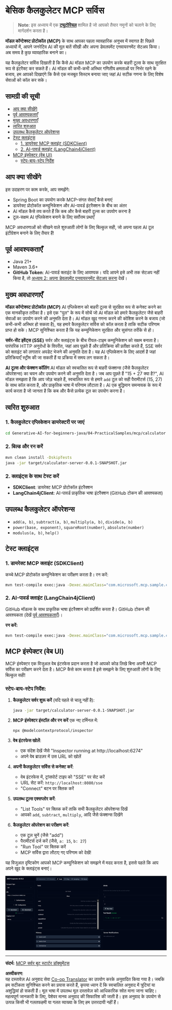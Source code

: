 <!--
CO_OP_TRANSLATOR_METADATA:
{
  "original_hash": "7bf9a4a832911269a8bd0decb97ff36c",
  "translation_date": "2025-07-21T16:46:18+00:00",
  "source_file": "04-PracticalSamples/mcp/calculator/README.md",
  "language_code": "hi"
}
-->
# बेसिक कैलकुलेटर MCP सर्विस

>**Note**: इस अध्याय में एक [**ट्यूटोरियल**](./TUTORIAL.md) शामिल है जो आपको तैयार नमूनों को चलाने के लिए मार्गदर्शन करता है।

**मॉडल कॉन्टेक्स्ट प्रोटोकॉल (MCP)** के साथ आपका पहला व्यावहारिक अनुभव में स्वागत है! पिछले अध्यायों में, आपने जनरेटिव AI की मूल बातें सीखी और अपना डेवलपमेंट एनवायरनमेंट सेटअप किया। अब समय है कुछ व्यावहारिक बनाने का।

यह कैलकुलेटर सर्विस दिखाती है कि कैसे AI मॉडल MCP का उपयोग करके बाहरी टूल्स के साथ सुरक्षित रूप से इंटरैक्ट कर सकते हैं। AI मॉडल की कभी-कभी अस्थिर गणितीय क्षमताओं पर निर्भर रहने के बजाय, हम आपको दिखाएंगे कि कैसे एक मजबूत सिस्टम बनाया जाए जहां AI सटीक गणना के लिए विशेष सेवाओं को कॉल कर सके।

## सामग्री की सूची

- [आप क्या सीखेंगे](../../../../../04-PracticalSamples/mcp/calculator)
- [पूर्व आवश्यकताएँ](../../../../../04-PracticalSamples/mcp/calculator)
- [मुख्य अवधारणाएँ](../../../../../04-PracticalSamples/mcp/calculator)
- [त्वरित शुरुआत](../../../../../04-PracticalSamples/mcp/calculator)
- [उपलब्ध कैलकुलेटर ऑपरेशन्स](../../../../../04-PracticalSamples/mcp/calculator)
- [टेस्ट क्लाइंट्स](../../../../../04-PracticalSamples/mcp/calculator)
  - [1. डायरेक्ट MCP क्लाइंट (SDKClient)](../../../../../04-PracticalSamples/mcp/calculator)
  - [2. AI-पावर्ड क्लाइंट (LangChain4jClient)](../../../../../04-PracticalSamples/mcp/calculator)
- [MCP इंस्पेक्टर (वेब UI)](../../../../../04-PracticalSamples/mcp/calculator)
  - [स्टेप-बाय-स्टेप निर्देश](../../../../../04-PracticalSamples/mcp/calculator)

## आप क्या सीखेंगे

इस उदाहरण पर काम करके, आप समझेंगे:
- Spring Boot का उपयोग करके MCP-संगत सेवाएँ कैसे बनाएं
- डायरेक्ट प्रोटोकॉल कम्युनिकेशन और AI-पावर्ड इंटरैक्शन के बीच का अंतर
- AI मॉडल कैसे तय करते हैं कि कब और कैसे बाहरी टूल्स का उपयोग करना है
- टूल-सक्षम AI एप्लिकेशन बनाने के लिए सर्वोत्तम प्रथाएँ

MCP अवधारणाओं को सीखने वाले शुरुआती लोगों के लिए बिल्कुल सही, जो अपना पहला AI टूल इंटीग्रेशन बनाने के लिए तैयार हैं!

## पूर्व आवश्यकताएँ

- Java 21+
- Maven 3.6+
- **GitHub Token**: AI-पावर्ड क्लाइंट के लिए आवश्यक। यदि आपने इसे अभी तक सेटअप नहीं किया है, तो [अध्याय 2: अपना डेवलपमेंट एनवायरनमेंट सेटअप करना](../../../02-SetupDevEnvironment/README.md) देखें।

## मुख्य अवधारणाएँ

**मॉडल कॉन्टेक्स्ट प्रोटोकॉल (MCP)** AI एप्लिकेशन को बाहरी टूल्स से सुरक्षित रूप से कनेक्ट करने का एक मानकीकृत तरीका है। इसे एक "पुल" के रूप में सोचें जो AI मॉडल को हमारे कैलकुलेटर जैसे बाहरी सेवाओं का उपयोग करने की अनुमति देता है। AI मॉडल खुद गणना करने की कोशिश करने के बजाय (जो कभी-कभी अस्थिर हो सकता है), यह हमारे कैलकुलेटर सर्विस को कॉल करता है ताकि सटीक परिणाम प्राप्त हो सके। MCP सुनिश्चित करता है कि यह कम्युनिकेशन सुरक्षित और सुसंगत तरीके से हो।

**सर्वर-सेंट इवेंट्स (SSE)** सर्वर और क्लाइंट्स के बीच रीयल-टाइम कम्युनिकेशन को सक्षम बनाता है। पारंपरिक HTTP अनुरोधों के विपरीत, जहां आप पूछते हैं और प्रतिक्रिया की प्रतीक्षा करते हैं, SSE सर्वर को क्लाइंट को लगातार अपडेट भेजने की अनुमति देता है। यह AI एप्लिकेशन के लिए आदर्श है जहां प्रतिक्रियाएँ स्ट्रीम की जा सकती हैं या प्रक्रिया में समय लग सकता है।

**AI टूल्स और फंक्शन कॉलिंग** AI मॉडल को स्वचालित रूप से बाहरी फंक्शन्स (जैसे कैलकुलेटर ऑपरेशन्स) का चयन और उपयोग करने की अनुमति देता है। जब आप पूछते हैं "15 + 27 क्या है?", AI मॉडल समझता है कि आप जोड़ चाहते हैं, स्वचालित रूप से हमारे `add` टूल को सही पैरामीटर्स (15, 27) के साथ कॉल करता है, और प्राकृतिक भाषा में परिणाम लौटाता है। AI एक बुद्धिमान समन्वयक के रूप में कार्य करता है जो जानता है कि कब और कैसे प्रत्येक टूल का उपयोग करना है।

## त्वरित शुरुआत

### 1. कैलकुलेटर एप्लिकेशन डायरेक्टरी पर जाएं
```bash
cd Generative-AI-for-beginners-java/04-PracticalSamples/mcp/calculator
```

### 2. बिल्ड और रन करें
```bash
mvn clean install -DskipTests
java -jar target/calculator-server-0.0.1-SNAPSHOT.jar
```

### 2. क्लाइंट्स के साथ टेस्ट करें
- **SDKClient**: डायरेक्ट MCP प्रोटोकॉल इंटरैक्शन
- **LangChain4jClient**: AI-पावर्ड प्राकृतिक भाषा इंटरैक्शन (GitHub टोकन की आवश्यकता)

## उपलब्ध कैलकुलेटर ऑपरेशन्स

- `add(a, b)`, `subtract(a, b)`, `multiply(a, b)`, `divide(a, b)`
- `power(base, exponent)`, `squareRoot(number)`, `absolute(number)`
- `modulus(a, b)`, `help()`

## टेस्ट क्लाइंट्स

### 1. डायरेक्ट MCP क्लाइंट (SDKClient)
कच्चे MCP प्रोटोकॉल कम्युनिकेशन का परीक्षण करता है। रन करें:
```bash
mvn test-compile exec:java -Dexec.mainClass="com.microsoft.mcp.sample.client.SDKClient" -Dexec.classpathScope=test
```

### 2. AI-पावर्ड क्लाइंट (LangChain4jClient)
GitHub मॉडल्स के साथ प्राकृतिक भाषा इंटरैक्शन को प्रदर्शित करता है। GitHub टोकन की आवश्यकता (देखें [पूर्व आवश्यकताएँ](../../../../../04-PracticalSamples/mcp/calculator))।

**रन करें:**
```bash
mvn test-compile exec:java -Dexec.mainClass="com.microsoft.mcp.sample.client.LangChain4jClient" -Dexec.classpathScope=test
```

## MCP इंस्पेक्टर (वेब UI)

MCP इंस्पेक्टर एक विजुअल वेब इंटरफेस प्रदान करता है जो आपको कोड लिखे बिना अपनी MCP सर्विस का परीक्षण करने देता है। MCP कैसे काम करता है इसे समझने के लिए शुरुआती लोगों के लिए बिल्कुल सही!

### स्टेप-बाय-स्टेप निर्देश:

1. **कैलकुलेटर सर्वर शुरू करें** (यदि पहले से चालू नहीं है):
   ```bash
   java -jar target/calculator-server-0.0.1-SNAPSHOT.jar
   ```

2. **MCP इंस्पेक्टर इंस्टॉल और रन करें** एक नए टर्मिनल में:
   ```bash
   npx @modelcontextprotocol/inspector
   ```

3. **वेब इंटरफेस खोलें**:
   - एक संदेश देखें जैसे "Inspector running at http://localhost:6274"
   - अपने वेब ब्राउज़र में उस URL को खोलें

4. **अपनी कैलकुलेटर सर्विस से कनेक्ट करें**:
   - वेब इंटरफेस में, ट्रांसपोर्ट टाइप को "SSE" पर सेट करें
   - URL सेट करें: `http://localhost:8080/sse`
   - "Connect" बटन पर क्लिक करें

5. **उपलब्ध टूल्स एक्सप्लोर करें**:
   - "List Tools" पर क्लिक करें ताकि सभी कैलकुलेटर ऑपरेशन्स दिखें
   - आपको `add`, `subtract`, `multiply`, आदि जैसे फंक्शन्स दिखेंगे

6. **कैलकुलेटर ऑपरेशन का परीक्षण करें**:
   - एक टूल चुनें (जैसे "add")
   - पैरामीटर्स दर्ज करें (जैसे, `a: 15`, `b: 27`)
   - "Run Tool" पर क्लिक करें
   - MCP सर्विस द्वारा लौटाए गए परिणाम को देखें!

यह विजुअल दृष्टिकोण आपको MCP कम्युनिकेशन को समझने में मदद करता है, इससे पहले कि आप अपने खुद के क्लाइंट्स बनाएं।

![npx inspector](../../../../../translated_images/tool.214c70103694335c4cfdc2d624373dfce4b0162f6aea089ac1da9051fb563b7f.hi.png)

---
**संदर्भ:** [MCP सर्वर बूट स्टार्टर डॉक्यूमेंट्स](https://docs.spring.io/spring-ai/reference/api/mcp/mcp-server-boot-starter-docs.html)

**अस्वीकरण**:  
यह दस्तावेज़ AI अनुवाद सेवा [Co-op Translator](https://github.com/Azure/co-op-translator) का उपयोग करके अनुवादित किया गया है। जबकि हम सटीकता सुनिश्चित करने का प्रयास करते हैं, कृपया ध्यान दें कि स्वचालित अनुवाद में त्रुटियां या अशुद्धियां हो सकती हैं। मूल भाषा में उपलब्ध मूल दस्तावेज़ को आधिकारिक स्रोत माना जाना चाहिए। महत्वपूर्ण जानकारी के लिए, पेशेवर मानव अनुवाद की सिफारिश की जाती है। इस अनुवाद के उपयोग से उत्पन्न किसी भी गलतफहमी या गलत व्याख्या के लिए हम उत्तरदायी नहीं हैं।
